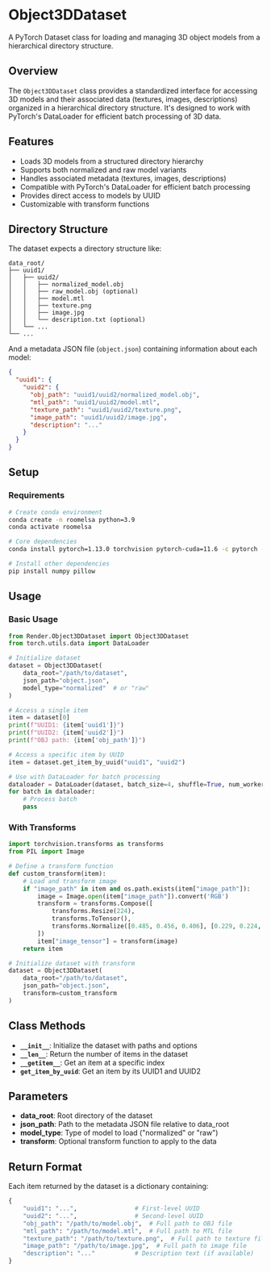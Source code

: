 # Object3DDataset

A PyTorch Dataset class for loading and managing 3D object models from a hierarchical directory structure.

## Overview

The `Object3DDataset` class provides a standardized interface for accessing 3D models and their associated data (textures, images, descriptions) organized in a hierarchical directory structure. It's designed to work with PyTorch's DataLoader for efficient batch processing of 3D data.

## Features

- Loads 3D models from a structured directory hierarchy
- Supports both normalized and raw model variants
- Handles associated metadata (textures, images, descriptions)
- Compatible with PyTorch's DataLoader for efficient batch processing
- Provides direct access to models by UUID
- Customizable with transform functions

## Directory Structure

The dataset expects a directory structure like:

```
data_root/
├── uuid1/
│   ├── uuid2/
│   │   ├── normalized_model.obj
│   │   ├── raw_model.obj (optional)
│   │   ├── model.mtl
│   │   ├── texture.png
│   │   ├── image.jpg
│   │   └── description.txt (optional)
│   └── ...
└── ...
```

And a metadata JSON file (`object.json`) containing information about each model:

```json
{
  "uuid1": {
    "uuid2": {
      "obj_path": "uuid1/uuid2/normalized_model.obj",
      "mtl_path": "uuid1/uuid2/model.mtl",
      "texture_path": "uuid1/uuid2/texture.png",
      "image_path": "uuid1/uuid2/image.jpg",
      "description": "..."
    }
  }
}
```

## Setup

### Requirements

```bash
# Create conda environment
conda create -n roomelsa python=3.9
conda activate roomelsa

# Core dependencies
conda install pytorch=1.13.0 torchvision pytorch-cuda=11.6 -c pytorch -c nvidia

# Install other dependencies
pip install numpy pillow
```

## Usage

### Basic Usage

```python
from Render.Object3DDataset import Object3DDataset
from torch.utils.data import DataLoader

# Initialize dataset
dataset = Object3DDataset(
    data_root="/path/to/dataset",
    json_path="object.json",
    model_type="normalized"  # or "raw"
)

# Access a single item
item = dataset[0]
print(f"UUID1: {item['uuid1']}")
print(f"UUID2: {item['uuid2']}")
print(f"OBJ path: {item['obj_path']}")

# Access a specific item by UUID
item = dataset.get_item_by_uuid("uuid1", "uuid2")

# Use with DataLoader for batch processing
dataloader = DataLoader(dataset, batch_size=4, shuffle=True, num_workers=4)
for batch in dataloader:
    # Process batch
    pass
```

### With Transforms

```python
import torchvision.transforms as transforms
from PIL import Image

# Define a transform function
def custom_transform(item):
    # Load and transform image
    if "image_path" in item and os.path.exists(item["image_path"]):
        image = Image.open(item["image_path"]).convert('RGB')
        transform = transforms.Compose([
            transforms.Resize(224),
            transforms.ToTensor(),
            transforms.Normalize([0.485, 0.456, 0.406], [0.229, 0.224, 0.225])
        ])
        item["image_tensor"] = transform(image)
    return item

# Initialize dataset with transform
dataset = Object3DDataset(
    data_root="/path/to/dataset",
    json_path="object.json",
    transform=custom_transform
)
```

## Class Methods

- **`__init__`**: Initialize the dataset with paths and options
- **`__len__`**: Return the number of items in the dataset
- **`__getitem__`**: Get an item at a specific index
- **`get_item_by_uuid`**: Get an item by its UUID1 and UUID2

## Parameters

- **data_root**: Root directory of the dataset
- **json_path**: Path to the metadata JSON file relative to data_root
- **model_type**: Type of model to load ("normalized" or "raw")
- **transform**: Optional transform function to apply to the data

## Return Format

Each item returned by the dataset is a dictionary containing:

```python
{
    "uuid1": "...",                # First-level UUID
    "uuid2": "...",                # Second-level UUID
    "obj_path": "/path/to/model.obj",  # Full path to OBJ file
    "mtl_path": "/path/to/model.mtl",  # Full path to MTL file
    "texture_path": "/path/to/texture.png",  # Full path to texture file
    "image_path": "/path/to/image.jpg",  # Full path to image file
    "description": "..."           # Description text (if available)
}
```